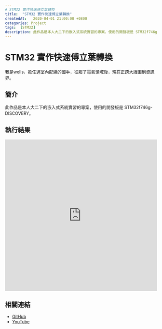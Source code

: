 ```yaml
---
# STM32 實作快速傅立葉轉換
title:  "STM32 實作快速傅立葉轉換"
createdAt:   2020-04-01 21:00:00 +0800
categories: Project
tags:  [STM32]
description: 此作品是本人大二下的嵌入式系統實習的專案，使用的開發板是 STM32f746g-DISCOVERY。
---
```

# STM32 實作快速傅立葉轉換
我是wells，擔任過室內配線的國手，征服了電氣領域後，現在正跨大版圖到資訊界。

## 簡介
此作品是本人大二下的嵌入式系統實習的專案，使用的開發板是 STM32f746g-DISCOVERY。

## 執行結果

<iframe width="100%" height="500" src="https://www.youtube.com/embed/NJCQbo03_Y8" title="YouTube video player" frameborder="0" allow="accelerometer; autoplay; clipboard-write; encrypted-media; gyroscope; picture-in-picture" allowfullscreen></iframe>

## 相關連結
- [GitHub](https://github.com/jhang-jhe-wei/Fast-Fourier-transform-using-microphone-in-STM32f746g-DISCOVERY)
- [YouTube](https://youtu.be/NJCQbo03_Y8)
